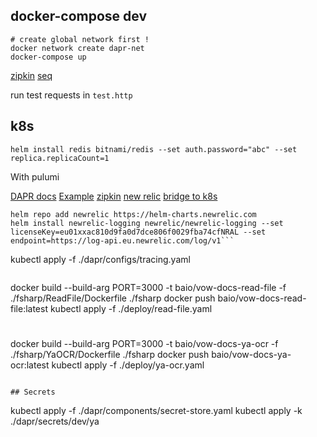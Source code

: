 ## docker-compose dev

```
# create global network first !
docker network create dapr-net
docker-compose up
```

[zipkin](http://localhost:5411/)
[seq](http://localhost:5340/)

run test requests in `test.http`

## k8s

`helm install redis bitnami/redis --set auth.password="abc" --set replica.replicaCount=1`

With pulumi

[DAPR docs](https://docs.dapr.io/operations/hosting/kubernetes/kubernetes-deploy/)
[Example](https://github.com/dapr/quickstarts/tree/v1.0.0/hello-kubernetes)
[zipkin](https://docs.dapr.io/operations/monitoring/tracing/supported-tracing-backends/zipkin/)
[new relic](https://docs.dapr.io/operations/monitoring/logging/newrelic/)
[bridge to k8s](https://www.youtube.com/watch?v=ZwFOEUYe1WA&t=120s)

```
helm repo add newrelic https://helm-charts.newrelic.com
helm install newrelic-logging newrelic/newrelic-logging --set licenseKey=eu01xxac810d9fa0d7dce806f0029fba74cfNRAL --set endpoint=https://log-api.eu.newrelic.com/log/v1```

```
kubectl apply -f ./dapr/configs/tracing.yaml
```

```
docker build --build-arg PORT=3000 -t baio/vow-docs-read-file -f ./fsharp/ReadFile/Dockerfile ./fsharp
docker push baio/vow-docs-read-file:latest
kubectl apply -f ./deploy/read-file.yaml
#
docker build --build-arg PORT=3000 -t baio/vow-docs-ya-ocr -f ./fsharp/YaOCR/Dockerfile ./fsharp
docker push baio/vow-docs-ya-ocr:latest
kubectl apply -f ./deploy/ya-ocr.yaml
```

## Secrets

```
kubectl apply -f ./dapr/components/secret-store.yaml
kubectl apply -k ./dapr/secrets/dev/ya
```
